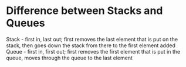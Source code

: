 # Difference between Stacks and Queues
Stack - first in, last out; first removes the last element that is put on the stack, then goes down the stack from there to the first element added
Queue - first in, first out; first removes the first element that is put in the queue, moves through the queue to the last element
